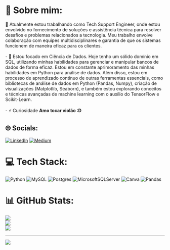 # 💫 Sobre mim:
🔭 Atualmente estou trabalhando como Tech Support Engineer, onde estou envolvido no fornecimento de soluções e assistência técnica para resolver desafios e problemas relacionados a tecnologia. Meu trabalho envolve colaboração com equipes multidisciplinares e garantia de que os sistemas funcionem de maneira eficaz para os clientes.<br><br> - 🌱 Estou focado em Ciência de Dados. Hoje tenho um sólido domínio em SQL, utilizando minhas habilidades para gerenciar e manipular bancos de dados de forma eficaz. Estou em constante aprimoramento das minhas habilidades em Python para análise de dados. Além disso, estou em processo de aprendizado contínuo de outras ferramentas essenciais, como bibliotecas de análise de dados em Python (Pandas, Numpy), criação de visualizações (Matplotlib, Seaborn), e também estou explorando conceitos e técnicas avançadas de machine learning com o auxílio do TensorFlow e Scikit-Learn.<br><br> - ⚡ Curiosidade **Amo tocar violão :D**


## 🌐 Socials:
[![LinkedIn](https://img.shields.io/badge/LinkedIn-%230077B5.svg?logo=linkedin&logoColor=white)](https://linkedin.com/in/yan-sql-datascience-pythongermano) [![Medium](https://img.shields.io/badge/Medium-12100E?logo=medium&logoColor=white)](https://medium.com/@yan.germano) 

# 💻 Tech Stack:
![Python](https://img.shields.io/badge/python-3670A0?style=flat-square&logo=python&logoColor=ffdd54) ![MySQL](https://img.shields.io/badge/mysql-%2300f.svg?style=flat-square&logo=mysql&logoColor=white) ![Postgres](https://img.shields.io/badge/postgres-%23316192.svg?style=flat-square&logo=postgresql&logoColor=white) ![MicrosoftSQLServer](https://img.shields.io/badge/Microsoft%20SQL%20Sever-CC2927?style=flat-square&logo=microsoft%20sql%20server&logoColor=white) ![Canva](https://img.shields.io/badge/Canva-%2300C4CC.svg?style=flat-square&logo=Canva&logoColor=white) ![Pandas](https://img.shields.io/badge/pandas-%23150458.svg?style=flat-square&logo=pandas&logoColor=white)
# 📊 GitHub Stats:
![](https://github-readme-stats.vercel.app/api?username=YanGermanoSantos&theme=tokyonight&hide_border=true&include_all_commits=false&count_private=false)<br/>
![](https://github-readme-streak-stats.herokuapp.com/?user=YanGermanoSantos&theme=tokyonight&hide_border=true)<br/>
![](https://github-readme-stats.vercel.app/api/top-langs/?username=YanGermanoSantos&theme=tokyonight&hide_border=true&include_all_commits=false&count_private=false&layout=compact)

---
[![](https://visitcount.itsvg.in/api?id=YanGermanoSantos&icon=1&color=1)](https://visitcount.itsvg.in)

<!-- Proudly created with GPRM ( https://gprm.itsvg.in ) -->
